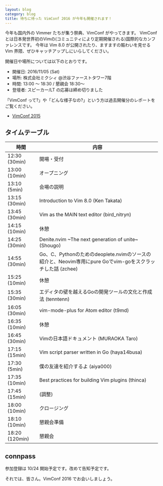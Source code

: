 ```yaml
---
layout: blog
category: blog
title: 待ちに待った VimConf 2016 が今年も開催されます！
---
```


今年も国内外の Vimmer たちが集う祭典、VimConf がやってきます。
VimConf とは日本発世界初のVimの(コミュニティにより定期開催される)国際的なカンファレンスです。
今年は Vim 8.0 が公開されたり、ますますの賑わいを見せる Vim 界隈、ぜひキャッチアップしにいらしてください。

開催日や場所については以下のとおりです。

- 開催日: 2016/11/05 (Sat)
- 場所: 株式会社ミクシィ @渋谷ファーストタワー7階
- 時間: 13:00 ～ 18:30 / 懇親会 18:30～
- 登壇者: スピーカー/LT の応募は締め切りました

「VimConf って?」や「どんな様子なの?」という方は過去開催分のレポートをご覧ください。

- [VimConf 2015](http://vimconf.vim-jp.org/2015/)

## タイムテーブル

時間           | 内容
----------------|---------------------------
 12:30 (30min)  | 開場・受付
 13:00 (10min)  | オープニング
 13:10 (5min)   | 会場の説明
 13:15 (30min)  | Introduction to Vim 8.0 (Ken Takata)
 13:45 (30min)  | Vim as the MAIN text editor (bird_nitryn)
 14:15 (10min)  | 休憩
 14:25 (30min)  | Denite.nvim ~The next generation of unite~ (Shougo)
 14:55 (30min)  | Go、C、Pythonのためのdeoplete.nvimのソースの紹介と、Neovim専用にpure Goでvim-goをスクラッチした話 (zchee)
 15:25 (10min)  | 休憩
 15:35 (30min)  | エディタの壁を越えるGoの開発ツールの文化と作成法 (tenntenn)
 16:05 (30min)  | vim-mode-plus for Atom editor (t9md)
 16:35 (10min)  | 休憩
 16:45 (30min)  | Vimの日本語ドキュメント (MURAOKA Taro)
 17:15 (15min)  | Vim script parser written in Go (haya14busa)
 17:30 (5min)   | 僕の友達を紹介するよ (aiya000)
 17:35 (10min)  | Best practices for building Vim plugins (thinca)
 17:45 (15min)  | (調整)
 18:00 (10min)  | クロージング
 18:10 (10min)  | 懇親会準備
 18:20 (120min) | 懇親会

## connpass

参加登録は 10/24 開始予定です。改めて告知予定です。

それでは、皆さん。VimConf 2016 でお会いしましょう。

